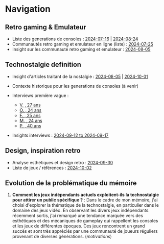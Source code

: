 # Navigation

## Retro gaming & Emulateur

- Liste des generations de consoles : [2024-07-16](/data/2024-07-16/listes-consoles-generations.md) | [2024-08-24](/data/2024-08-24/List-games-retrogaming.md)
- Communautés retro gaming et emulateur en ligne (liste) : [2024-07-25](/data/2024-07-25/recherche-communautes-internet.md)
- Insight sur les communauté retro gaming et emulateur : [2024-08-05](/data/2024-08-05/insight-contenus-forums.md)

## Technostalgie definition

- Insight d'articles traitant de la nostalgie : [2024-08-05](/data/2024-08-05/insight-articles.md) | [2024-10-01](/data/2024-10-01/technostalgie-articles.md)
- Contexte historique pour les generations de consoles (à venir)
- Interviews première vague :

  - [V. , 27 ans](/data/2024-09-12-to-2024-09-17/Interview-v1-V.md)
  - [O. , 24 ans](/data/2024-09-12-to-2024-09-17/Interview-v1-O.md)
  - [F. , 25 ans](/data/2024-09-12-to-2024-09-17/Interview-v1-F.md)
  - [M. , 24 ans](/data/2024-09-12-to-2024-09-17/Interview-v1-M.md)
  - [P. , 40 ans](/data/2024-09-12-to-2024-09-17/Interview-v1-P.md)

- Insights interviews : [2024-09-12 to 2024-09-17](/data/2024-09-12-to-2024-09-17/Insights-interviews.md)

## Design, inspiration retro

- Analyse esthétiques et design retro : [2024-09-30](/data/2024-09-30/Essort-esthetique-retro.md)
- Liste de jeux / références : [2024-10-02](/data/2024-10-02/Liste-jeux.md)

## Evolution de la problématique du mémoire

1. **Comment les jeux indépendants actuels exploitent-ils la technostalgie pour attirer un public spécifique ?** :
   Dans le cadre de mon mémoire, j'ai choisi d'explorer la thématique de la
   technostalgie, en particulier dans le domaine des jeux vidéo. En observant les divers
   jeux indépendants récemment sortis, j'ai remarqué une tendance marquée vers des
   esthétiques et des mécaniques de gameplay qui rappellent les consoles et les jeux
   de différentes époques. Ces jeux rencontrent un grand succès et sont très appréciés
   par une communauté de joueurs réguliers provenant de diverses générations. (_motivations_)
